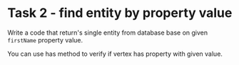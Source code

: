 # Task 2 - find entity by property value

Write a code that return's single entity from database base on given `firstName` property value.

<div class="hint">You can use has method to verify if vertex has property with given value.</div>